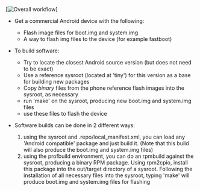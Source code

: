 
[![Overall workflow](https://chart.googleapis.com/chart?cht=gv&chs=500x500&chl=digraph%20G%20{%20%20additional_Android_packages%20-%3E%20device_image;%20commercial_device%20-%3E%20extracted_repo;%20extracted_repo%20-%3E%20device_image;%20upstream_sources%20-%3E%20sysroot%20[weight=8];%20sysroot%20-%3E%20device_image%20[style=dotted];%20SuSE_packages%20-%3E%20chroot;%20sysroot%20-%3E%20chroot%20[style=dotted];%20chroot%20-%3E%20binary_rpm;%20binary_rpm%20-%3E%20device_image;%20device_image%20-%3E%20flash_files%20})]


   * Get a commercial Android device with the following:
      * Flash image files for boot.img and system.img
      * A way to flash img files to the device (for example fastboot)

   * To build software:
      * Try to locate the closest Android source version (but does not need to be exact)
      * Use a reference sysroot (located at 'tiny') for this version as a base for building new packages
      * Copy *binary* files from the phone reference flash images into the sysroot, as necessary
      * run 'make' on the sysroot, producing new boot.img and system.img files
      * use these files to flash the device

   * Software builds can be done in 2 different ways:
      1. using the sysroot and .repo/local_manifest.xml, you can load any 'Android compatible' package and just build it.  (Note that this build will also produce the boot.img and system.img files)
      2. using the profbuild environment, you can do an rpmbuild against the sysroot, producing a binary RPM package.  Using rpm2cpio, install this package into the out/target directory of a sysroot.  Following the installation of all necessary files into the sysroot, typing 'make' will produce boot.img and system.img files for flashing


